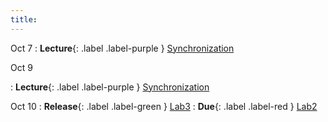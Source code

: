 ```yaml
---
title:
---
```


Oct 7
: **Lecture**{: .label .label-purple } [Synchronization](#)

Oct 9

: **Lecture**{: .label .label-purple } [Synchronization](#)

Oct 10
: **Release**{: .label .label-green } [Lab3](#)
: **Due**{: .label .label-red } [Lab2](#)


